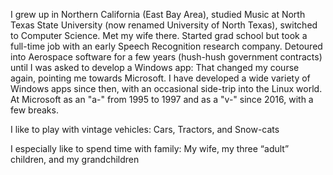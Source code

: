 I grew up in Northern California (East Bay Area), studied Music at North Texas State University (now renamed University of North Texas), switched to Computer Science.  Met my wife there.  Started grad school but took a full-time job with an early Speech Recognition research company.  Detoured into Aerospace software for a few years (hush-hush government contracts) until I was asked to develop a Windows app: That changed my course again, pointing me towards Microsoft.  I have developed a wide variety of Windows apps since then, with an occasional side-trip into the Linux world.  At Microsoft as an "a-" from 1995 to 1997 and as a "v-" since 2016, with a few breaks.

I like to play with vintage vehicles: Cars, Tractors, and Snow-cats

I especially like to spend time with family: My wife, my three “adult” children, and my grandchildren
